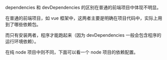 dependencies 和 devDependencies 的区别在普通的前端项目中体现不明显。

在普通的前端项目，如 vue 框架中，这两者主要是明确在项目代码中，实际上用到了哪些依赖包。

而只有安装两者，程序才能跑起来（因为 devDependencies 一般会包含程序的运行环境依赖）。

在纯 node 项目中则不同，下面可以看一个 node 项目的依赖配置。